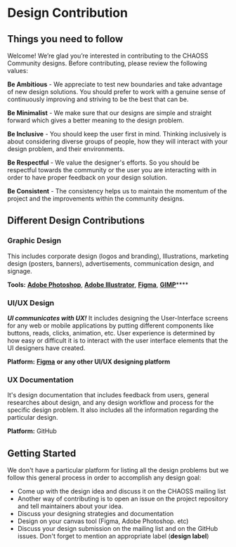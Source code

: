 # Design Contribution

## Things you need to follow

Welcome! We’re glad you’re interested in contributing to the CHAOSS Community designs. Before contributing, please review the following values:

**Be Ambitious** - We appreciate to test new boundaries and take advantage of new design solutions. You should prefer to work with a genuine sense of continuously improving and striving to be the best that can be. 

**Be Minimalist** - We make sure that our designs are simple and straight forward which gives a better meaning to the design problem.

**Be Inclusive** - You should keep the user first in mind. Thinking inclusively is about considering diverse groups of people, how they will interact with your design problem, and their environments.

**Be Respectful** - We value the designer's efforts. So you should be respectful towards the community or the user you are interacting with in order to have proper feedback on your design solution. 

**Be Consistent** - The consistency helps us to maintain the momentum of the project and the improvements within the community designs.

## Different Design Contributions

### Graphic Design

This includes corporate design \(logos and branding\), Illustrations, marketing design \(posters, banners\), advertisements, communication design, and signage.

**Tools:** [**Adobe Photoshop**](https://www.adobe.com/in/products/photoshop), [**Adobe Illustrator**](https://www.adobe.com/in/products/illustrator.html), [**Figma**](https://www.figma.com/), [**GIMP**](https://www.gimp.org/)\*\*\*\*

### UI/UX Design

_**UI communicates with UX!**_ It includes designing the User-Interface screens for any web or mobile applications by putting different components like buttons, reads, clicks, animation, etc. User experience is determined by how easy or difficult it is to interact with the user interface elements that the UI designers have created.

**Platform:** [**Figma**](https://www.figma.com/) **or any other UI/UX designing platform**

### UX Documentation

It's design documentation that includes feedback from users, general researches about design, and any design workflow and process for the specific design problem. It also includes all the information regarding the particular design.

**Platform:** GitHub

## Getting Started

We don't have a particular platform for listing all the design problems but we follow this general process in order to accomplish any design goal:

* Come up with the design idea and discuss it on the CHAOSS mailing list
* Another way of contributing is to open an issue on the project repository and tell maintainers about your idea.
* Discuss your designing strategies and documentation
* Design on your canvas tool \(Figma, Adobe Photoshop. etc\)
* Discuss your design submission on the mailing list and on the GitHub issues. Don't forget to mention an appropriate label \(**design label**\)

